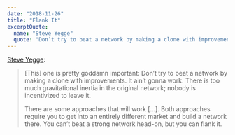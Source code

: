 ```yaml
---
date: "2018-11-26"
title: "Flank It"
excerptQuote:
  name: "Steve Yegge"
  quote: "Don’t try to beat a network by making a clone with improvements. It ain’t gonna work."
---
```


[Steve Yegge][article]:

> [This] one is pretty goddamn important: Don’t try to beat a network by making a clone with improvements. It ain’t gonna work. There is too much gravitational inertia in the original network; nobody is incentivized to leave it.
>
> There are some approaches that will work […]. Both approaches require you to get into an entirely different market and build a network there. You can’t beat a strong network head-on, but you can flank it.


[article]: https://medium.com/@steve.yegge/jeff-bezos-jack-ma-and-the-quest-to-kill-ebay-bb4992dc5020
